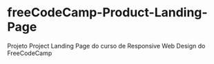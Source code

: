 # freeCodeCamp-Product-Landing-Page
Projeto Project Landing Page do curso de Responsive Web Design do FreeCodeCamp

